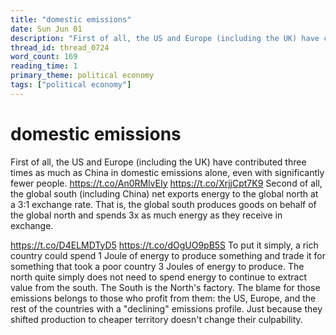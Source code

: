 ```yaml
---
title: "domestic emissions"
date: Sun Jun 01
description: "First of all, the US and Europe (including the UK) have contributed three times as much as China in domestic emissions alone, even with significantly fewer..."
thread_id: thread_0724
word_count: 169
reading_time: 1
primary_theme: political economy
tags: ["political economy"]
---
```


# domestic emissions

First of all, the US and Europe (including the UK) have contributed three times as much as China in domestic emissions alone, even with significantly fewer people. https://t.co/An0RMlvEIy https://t.co/XrjjCpt7K9 Second of all, the global south (including China) net exports energy to the global north at a 3:1 exchange rate. That is, the global south produces goods on behalf of the global north and spends 3x as much energy as they receive in exchange.

https://t.co/D4ELMDTyD5 https://t.co/dOgUO9pB5S To put it simply, a rich country could spend 1 Joule of energy to produce something and trade it for something that took a poor country 3 Joules of energy to produce. The north quite simply does not need to spend energy to continue to extract value from the south. The South is the North's factory. The blame for those emissions belongs to those who profit from them: the US, Europe, and the rest of the countries with a "declining" emissions profile. Just because they shifted production to cheaper territory doesn't change their culpability.